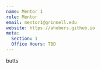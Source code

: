 ```yaml
---
name: Mentor 1
role: Mentor
email: mentor1@grinnell.edu
website: https://ahubers.github.io
meta:
  Section: 1
  Office Hours: TBD
---
```


butts

